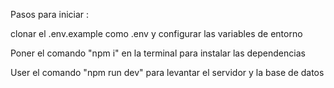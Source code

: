 Pasos para iniciar :

clonar el .env.example como .env y configurar las variables de entorno

Poner el comando "npm i" en la terminal para instalar las dependencias

User el comando "npm run dev" para levantar el servidor y la base de datos